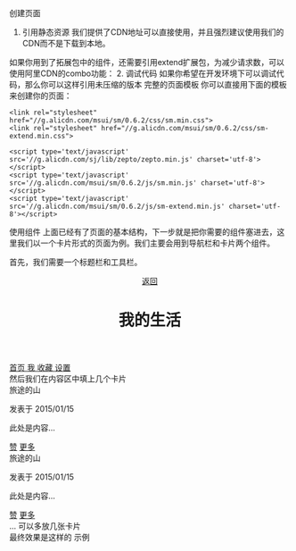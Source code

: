 创建页面
1. 引用静态资源
我们提供了CDN地址可以直接使用，并且强烈建议使用我们的CDN而不是下载到本地。

<link rel="stylesheet" href="//g.alicdn.com/msui/sm/0.6.2/css/sm.min.css">
<script type='text/javascript' src='//g.alicdn.com/sj/lib/zepto/zepto.min.js' charset='utf-8'></script>
<script type='text/javascript' src='//g.alicdn.com/msui/sm/0.6.2/js/sm.min.js' charset='utf-8'></script>
如果你用到了拓展包中的组件，还需要引用extend扩展包，为减少请求数，可以使用阿里CDN的combo功能：

<link rel="stylesheet" href="//g.alicdn.com/msui/sm/0.6.2/css/??sm.min.css,sm-extend.min.css">
<script type='text/javascript' src='//g.alicdn.com/msui/sm/0.6.2/js/??sm.min.js,sm-extend.min.js' charset='utf-8'></script>
2. 调试代码
如果你希望在开发环境下可以调试代码，那么你可以这样引用未压缩的版本

<link rel="stylesheet" href="//g.alicdn.com/msui/sm/0.6.2/css/sm.css">
<script type='text/javascript' src='//g.alicdn.com/sj/lib/zepto/zepto.js' charset='utf-8'></script>
<script type='text/javascript' src='//g.alicdn.com/msui/sm/0.6.2/js/sm.js' charset='utf-8'></script>
<!--如果你用到了拓展包中的组件，还需要引用下面两个-->
<link rel="stylesheet" href="//g.alicdn.com/msui/sm/0.6.2/css/sm-extend.css">
<script type='text/javascript' src='//g.alicdn.com/msui/sm/0.6.2/js/sm-extend.js' charset='utf-8'></script>
完整的页面模板
你可以直接用下面的模板来创建你的页面：

<!DOCTYPE html>
<html>
  <head>
    <meta charset="utf-8">
    <meta http-equiv="X-UA-Compatible" content="IE=edge">
    <title>我的生活</title>
    <meta name="viewport" content="initial-scale=1, maximum-scale=1">
    <link rel="shortcut icon" href="/favicon.ico">
    <meta name="apple-mobile-web-app-capable" content="yes">
    <meta name="apple-mobile-web-app-status-bar-style" content="black">

    <link rel="stylesheet" href="//g.alicdn.com/msui/sm/0.6.2/css/sm.min.css">
    <link rel="stylesheet" href="//g.alicdn.com/msui/sm/0.6.2/css/sm-extend.min.css">

  </head>
  <body>
    <div class="page-group">
        <div class="page page-current">
        <!-- 你的html代码 -->
        </div>
    </div>

    <script type='text/javascript' src='//g.alicdn.com/sj/lib/zepto/zepto.min.js' charset='utf-8'></script>
    <script type='text/javascript' src='//g.alicdn.com/msui/sm/0.6.2/js/sm.min.js' charset='utf-8'></script>
    <script type='text/javascript' src='//g.alicdn.com/msui/sm/0.6.2/js/sm-extend.min.js' charset='utf-8'></script>

  </body>
</html>
使用组件
上面已经有了页面的基本结构，下一步就是把你需要的组件塞进去，这里我们以一个卡片形式的页面为例。我们主要会用到导航栏和卡片两个组件。

首先，我们需要一个标题栏和工具栏。

<div class="page">
  <header class="bar bar-nav">
    <a class="button button-link button-nav pull-left" href="/demos/card" data-transition='slide-out'>
      <span class="icon icon-left"></span>
      返回
    </a>
    <h1 class="title">我的生活</h1>
  </header>
  <nav class="bar bar-tab">
    <a class="tab-item active" href="#">
      <span class="icon icon-home"></span>
      <span class="tab-label">首页</span>
    </a>
    <a class="tab-item" href="#">
      <span class="icon icon-me"></span>
      <span class="tab-label">我</span>
    </a>
    <a class="tab-item" href="#">
      <span class="icon icon-star"></span>
      <span class="tab-label">收藏</span>
    </a>
    <a class="tab-item" href="#">
      <span class="icon icon-settings"></span>
      <span class="tab-label">设置</span>
    </a>
  </nav>
  <div class="content">
    <!-- 这里是页面内容区 -->
  </div>
</div>
然后我们在内容区中填上几个卡片

<div class="page-index">
  <div class="card">
    <div style="background-image:url(//gqianniu.alicdn.com/bao/uploaded/i4//tfscom/i3/TB10LfcHFXXXXXKXpXXXXXXXXXX_!!0-item_pic.jpg_250.3.0q60.jpg)" valign="bottom" class="card-header color-white no-border">旅途的山</div>
    <div class="card-content">
      <div class="card-content-inner">
        <p class="color-gray">发表于 2015/01/15</p>
        <p>此处是内容...</p>
      </div>
    </div>
    <div class="card-footer">
      <a href="#" class="link">赞</a>
      <a href="#" class="link">更多</a>
    </div>
  </div>
  <div class="card">
    <div style="background-image:url(//gqianniu.alicdn.com/bao/uploaded/i4//tfscom/i3/TB10LfcHFXXXXXKXpXXXXXXXXXX_!!0-item_pic.jpg_250.3.0q60.jpg)" valign="bottom" class="card-header color-white no-border">旅途的山</div>
    <div class="card-content">
      <div class="card-content-inner">
        <p class="color-gray">发表于 2015/01/15</p>
        <p>此处是内容...</p>
      </div>
    </div>
    <div class="card-footer">
      <a href="#" class="link">赞</a>
      <a href="#" class="link">更多</a>
    </div>
  </div>
  ... 可以多放几张卡片
</div>
最终效果是这样的 示例